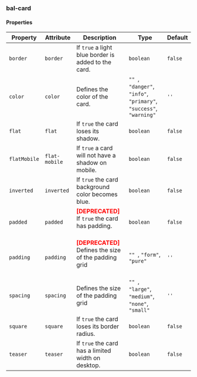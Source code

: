 ### bal-card
 
#### Properties

| Property     | Attribute     | Description                                                                                    | Type                                                                        | Default |
| ------------ | ------------- | ---------------------------------------------------------------------------------------------- | --------------------------------------------------------------------------- | ------- |
| `border`     | `border`      | If `true` a light blue border is added to the card.                                            | `boolean`                                                                   | `false` |
| `color`      | `color`       | Defines the color of the card.                                                                 | `"" `, ` "danger" `, ` "info" `, ` "primary" `, ` "success" `, ` "warning"` | `''`    |
| `flat`       | `flat`        | If `true` the card loses its shadow.                                                           | `boolean`                                                                   | `false` |
| `flatMobile` | `flat-mobile` | If `true` a card will not have a shadow on mobile.                                             | `boolean`                                                                   | `false` |
| `inverted`   | `inverted`    | If `true` the card background color becomes blue.                                              | `boolean`                                                                   | `false` |
| `padded`     | `padded`      | <span style="color:red">**[DEPRECATED]**</span> If `true` the card has padding.<br/><br/>      | `boolean`                                                                   | `false` |
| `padding`    | `padding`     | <span style="color:red">**[DEPRECATED]**</span> Defines the size of the padding grid<br/><br/> | `"" `, ` "form" `, ` "pure"`                                                | `''`    |
| `spacing`    | `spacing`     | Defines the size of the padding grid                                                           | `"" `, ` "large" `, ` "medium" `, ` "none" `, ` "small"`                    | `''`    |
| `square`     | `square`      | If `true` the card loses its border radius.                                                    | `boolean`                                                                   | `false` |
| `teaser`     | `teaser`      | If `true` the card has a limited width on desktop.                                             | `boolean`                                                                   | `false` |


 